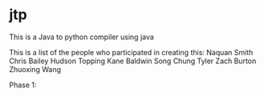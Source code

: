 # jtp 
This is a Java to python compiler using java 

This is a list of the people who participated in creating this:
Naquan Smith
Chris Bailey
Hudson Topping
Kane Baldwin 
Song Chung
Tyler Zach Burton
Zhuoxing Wang

Phase 1:
